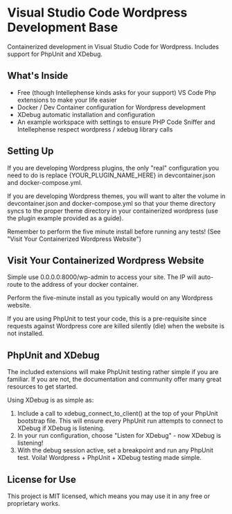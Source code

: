 # Visual Studio Code Wordpress Development Base
Containerized development in Visual Studio Code for Wordpress. Includes support for PhpUnit and XDebug.

## What's Inside
- Free (though Intellephense kinds asks for your support) VS Code Php extensions to make your life easier
- Docker / Dev Container configuration for Wordpress development
- XDebug automatic installation and configuration
- An example workspace with settings to ensure PHP Code Sniffer and Intellephense respect wordpress / xdebug library calls

## Setting Up
If you are developing Wordpress plugins, the only "real" configuration you need to do is replace {YOUR_PLUGIN_NAME_HERE} in devcontainer.json and docker-compose.yml.

If you are developing Wordpress themes, you will want to alter the volume in devcontainer.json and docker-compose.yml so that your theme directory syncs to the proper theme directory in your containerized wordpress (use the plugin example provided as a guide).

Remember to perform the five minute install before running any tests! (See "Visit Your Containerized Wordpress Website")

## Visit Your Containerized Wordpress Website
Simple use 0.0.0.0:8000/wp-admin to access your site. The IP will auto-route to the address of your docker container.

Perform the five-minute install as you typically would on any Wordpress website. 

If you are using PhpUnit to test your code, this is a pre-requisite since requests against Wordpress core are killed silently (die) when the website is not installed.

## PhpUnit and XDebug
The included extensions will make PhpUnit testing rather simple if you are familiar. If you are not, the documentation and community offer many great resources to get started.

Using XDebug is as simple as:
1. Include a call to xdebug_connect_to_client() at the top of your PhpUnit bootstrap file. This will ensure every PhpUnit run attempts to connect to XDebug if XDebug is listening.
2. In your run configuration, choose "Listen for XDebug" - now XDebug is listening!
3. With the debug session active, set a breakpoint and run any PhpUnit test. Voila! Wordpress + PhpUnit + XDebug testing made simple.

## License for Use
This project is MIT licensed, which means you may use it in any free or proprietary works.
